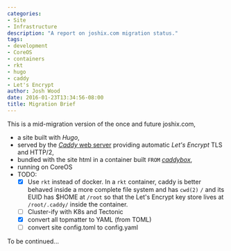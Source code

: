 ```yaml
---
categories:
- Site
- Infrastructure
description: "A report on joshix.com migration status."
tags:
- development
- CoreOS
- containers
- rkt
- hugo
- caddy
- Let's Encrypt
author: Josh Wood
date: 2016-01-23T13:34:56-08:00
title: Migration Brief
---
```


This is a mid-migration version of the once and future joshix.com,

* a site built with *Hugo*,
* served by the [*Caddy* web server](https://caddyserver.com) providing automatic
  *Let's Encrypt* TLS and HTTP/2,
* bundled with the site html in a container built `FROM` [*caddybox*][caddybox],
* running on CoreOS<!--more-->
* TODO:
  - [x] Use `rkt` instead of docker. In a `rkt` container, caddy is better
    behaved inside a more complete file
    system and has `cwd(2)` `/` and its EUID has $HOME at `/root` so that the Let's Encrypt key store lives at `/root/.caddy/` inside the container.
  - [ ] Cluster-ify with K8s and Tectonic
  - [x] convert all topmatter to YAML (from TOML)
  - [ ] convert site config.toml to config.yaml

To be continued...


[caddy]: https://caddyserver.com
[caddybox]: https://github.com/joshix/caddybox
